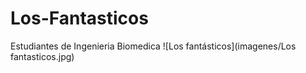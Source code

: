 # Los-Fantasticos
Estudiantes de Ingenieria Biomedica
![Los fantásticos](imagenes/Los fantasticos.jpg)

